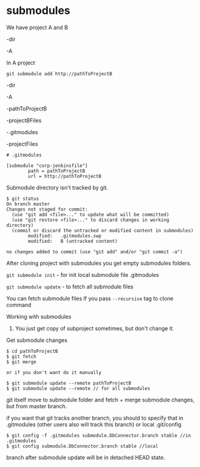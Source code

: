 # submodules

We have project A and B

\-dir

\-A

In A project

`git submodule add http://pathToProjectB`

\-dir

\-A

\-pathToProjectB

\-projectBFiles

\-.gitmodules

\-projectFiles

```
# .gitmodules

[submodule "corp-jenkinsfile"]
        path = pathToProjectB
        url = http://pathToProjectB
```

Submodule directory isn't tracked by git.

```
$ git status
On branch master
Changes not staged for commit:
  (use "git add <file>..." to update what will be committed)
  (use "git restore <file>..." to discard changes in working directory)
  (commit or discard the untracked or modified content in submodules)
        modified:   .gitmodules.swp
        modified:   B (untracked content)

no changes added to commit (use "git add" and/or "git commit -a")
```

After cloning project with submodules  you get empty submodules folders.

`git submodule init` - for init local submodule file .gitmodules

`git submodule update` -    to fetch all submodule files

You can fetch submodule files If you pass `--recursive` tag to clone command

Working with submodules

1. You just get copy of subproject sometimes, but don't change it.

Get submodule changes

```
$ cd pathToProjectB
$ git fetch
$ git merge

or if you don't want do it manually

$ git submodule update --remote pathToProjectB
$ git submodule update --remote // for all submodules
```

git itself move to submodule folder and fetch + merge submodule changes, but from master branch.

if you want that git tracks  another branch, you should to specify that in .gitmodules (other users also will track this branch) or local .git/config

```
$ git config -f .gitmodules submodule.DbConnector.branch stable //in .gitmodules
$ git config submodule.DbConnector.branch stable //local
```

branch after submodule update will be in detached HEAD state.
